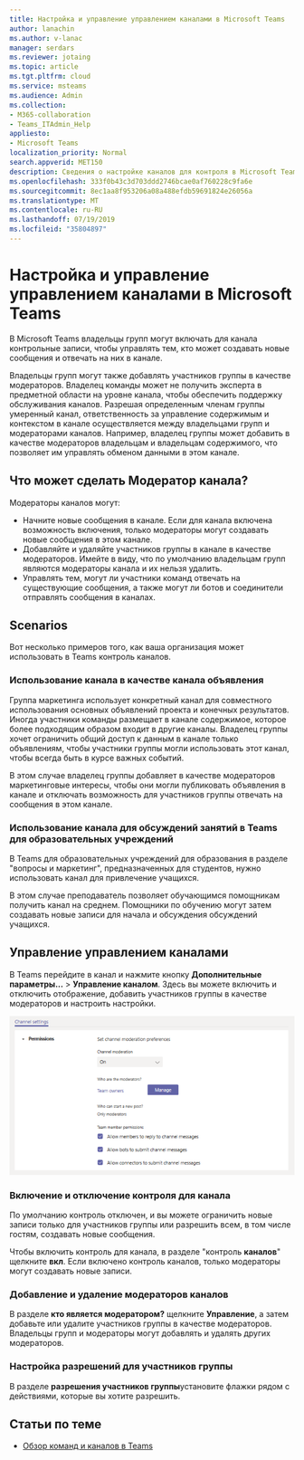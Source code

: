 ```yaml
---
title: Настройка и управление управлением каналами в Microsoft Teams
author: lanachin
ms.author: v-lanac
manager: serdars
ms.reviewer: jotaing
ms.topic: article
ms.tgt.pltfrm: cloud
ms.service: msteams
ms.audience: Admin
ms.collection:
- M365-collaboration
- Teams_ITAdmin_Help
appliesto:
- Microsoft Teams
localization_priority: Normal
search.appverid: MET150
description: Сведения о настройке каналов для контроля в Microsoft Teams, в том числе о том, как добавлять участников группы в качестве модераторов каналов.
ms.openlocfilehash: 333f0b43c3d703ddd2746bcae0af760228c9fa6e
ms.sourcegitcommit: 8ec1aa8f953206a08a488efdb59691824e26056a
ms.translationtype: MT
ms.contentlocale: ru-RU
ms.lasthandoff: 07/19/2019
ms.locfileid: "35804897"
---
```

# <a name="set-up-and-manage-channel-moderation-in-microsoft-teams"></a>Настройка и управление управлением каналами в Microsoft Teams

В Microsoft Teams владельцы групп могут включать для канала контрольные записи, чтобы управлять тем, кто может создавать новые сообщения и отвечать на них в канале.

Владельцы групп могут также добавлять участников группы в качестве модераторов. Владелец команды может не получить эксперта в предметной области на уровне канала, чтобы обеспечить поддержку обслуживания каналов. Разрешая определенным членам группы умеренный канал, ответственность за управление содержимым и контекстом в канале осуществляется между владельцами групп и модераторами каналов. Например, владелец группы может добавить в качестве модераторов владельцам и владельцам содержимого, что позволяет им управлять обменом данными в этом канале.

## <a name="what-can-a-channel-moderator-do"></a>Что может сделать Модератор канала?

Модераторы каналов могут:

- Начните новые сообщения в канале. Если для канала включена возможность включения, только модераторы могут создавать новые сообщения в этом канале.
- Добавляйте и удаляйте участников группы в канале в качестве модераторов. Имейте в виду, что по умолчанию владельцам групп являются модераторы канала и их нельзя удалить.
- Управлять тем, могут ли участники команд отвечать на существующие сообщения, а также могут ли ботов и соединители отправлять сообщения в каналах.

## <a name="scenarios"></a>Scenarios

Вот несколько примеров того, как ваша организация может использовать в Teams контроль каналов.

### <a name="use-a-channel-as-an-announcement-channel"></a>Использование канала в качестве канала объявления

Группа маркетинга использует конкретный канал для совместного использования основных объявлений проекта и конечных результатов. Иногда участники команды размещает в канале содержимое, которое более подходящим образом входит в другие каналы. Владелец группы хочет ограничить общий доступ к данным в канале только объявлениям, чтобы участники группы могли использовать этот канал, чтобы всегда быть в курсе важных событий.

В этом случае владелец группы добавляет в качестве модераторов маркетинговые интересы, чтобы они могли публиковать объявления в канале и отключать возможность для участников группы отвечать на сообщения в этом канале.

### <a name="use-a-channel-for-class-discussions-in-teams-for-education"></a>Использование канала для обсуждений занятий в Teams для образовательных учреждений

В Teams для образовательных учреждений для образования в разделе "вопросы и маркетинг", предназначенных для студентов, нужно использовать канал для привлечение учащихся.

В этом случае преподаватель позволяет обучающимся помощникам получить канал на среднем. Помощники по обучению могут затем создавать новые записи для начала и обсуждения обсуждений учащихся.

## <a name="manage-channel-moderation"></a>Управление управлением каналами

В Teams перейдите в канал и нажмите кнопку **Дополнительные параметры...**  >  **Управление каналом**. Здесь вы можете включить и отключить отображение, добавить участников группы в качестве модераторов и настроить настройки.

![манаже-Чаннел-модератион-ин-теамс-преференцес. png](media/manage-channel-moderation-in-teams-preferences.png)

### <a name="turn-on-or-turn-off-moderation-for-a-channel"></a>Включение и отключение контроля для канала

По умолчанию контроль отключен, и вы можете ограничить новые записи только для участников группы или разрешить всем, в том числе гостям, создавать новые сообщения.

Чтобы включить контроль для канала, в разделе "контроль **каналов**" щелкните **вкл**. Если включено контроль каналов, только модераторы могут создавать новые записи. 

### <a name="add-or-remove-channel-moderators"></a>Добавление и удаление модераторов каналов

В разделе **кто является модератором?** щелкните **Управление**, а затем добавьте или удалите участников группы в качестве модераторов. Владельцы групп и модераторы могут добавлять и удалять других модераторов.  

### <a name="set-team-member-permissions"></a>Настройка разрешений для участников группы

В разделе **разрешения участников группы**установите флажки рядом с действиями, которые вы хотите разрешить.

## <a name="related-topics"></a>Статьи по теме

- [Обзор команд и каналов в Teams](teams-channels-overview.md)